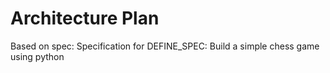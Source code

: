 # Architecture Plan
Based on spec: Specification for DEFINE_SPEC: Build a simple chess game using python
